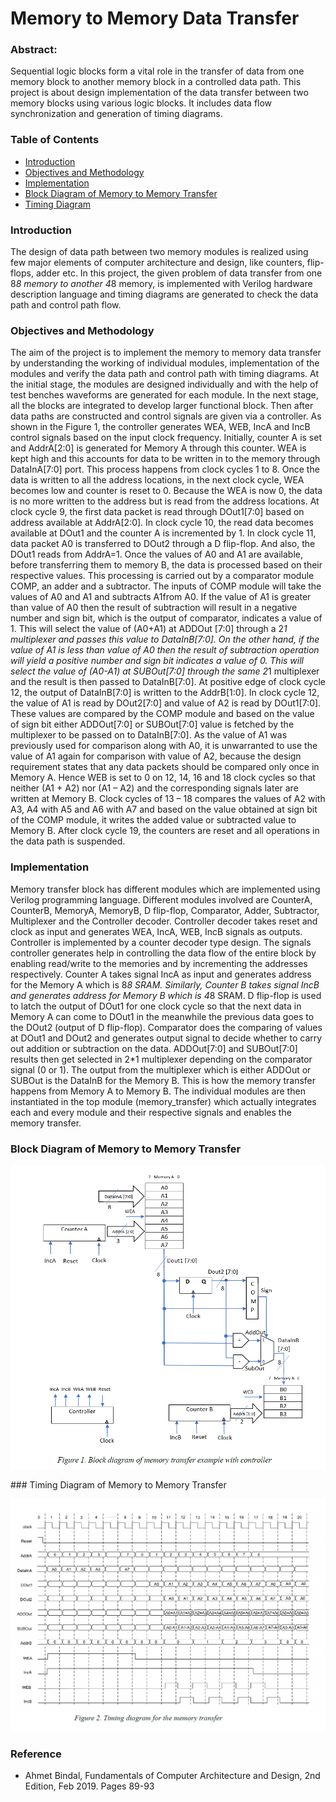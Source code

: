 # Memory to Memory Data Transfer

### Abstract:
Sequential logic blocks form a vital role in the transfer of data from one memory block to another memory block in a controlled data path. This project is about design implementation of the data transfer between two memory blocks using various logic blocks. It includes data flow synchronization and generation of timing diagrams.

### Table of Contents
 - [ Introduction ](#intro)
 - [ Objectives and Methodology ](#obj)
 - [ Implementation ](#impl)
 - [ Block Diagram of Memory to Memory Transfer ](#block)
 - [ Timing Diagram ](#time)

<a name="intro"></a>
### Introduction
The design of data path between two memory modules is realized using few major elements of computer architecture and design, like counters, flip- flops, adder etc. In this project, the given problem of data transfer from one 8*8 memory to another 4*8 memory, is implemented with Verilog hardware description language and timing diagrams are generated to check the data path and control path flow.
<a name="obj"></a>
### Objectives and Methodology
The aim of the project is to implement the memory to memory data transfer by understanding the working of individual modules, implementation of the modules and verify the data path and control path with timing diagrams.
At the initial stage, the modules are designed individually and with the help of test benches waveforms are generated for each module. In the next stage, all the blocks are integrated to develop larger functional block. Then after data paths are constructed and control signals are given via a controller.
As shown in the Figure 1, the controller generates WEA, WEB, IncA and IncB control signals based on the input clock frequency. Initially, counter A is set and AddrA[2:0] is generated for Memory A through this counter. WEA is kept high and this accounts for data to be written in to the memory through DataInA[7:0] port. This process happens from clock cycles 1 to 8. Once the data is written to all the address locations, in the next clock cycle, WEA becomes low and counter is reset to 0. Because the WEA is now 0, the data is no more written to the address but is read from the address locations. At clock cycle 9, the first data packet is read through DOut1[7:0] based on address available at AddrA[2:0].
 In clock cycle 10, the read data becomes available at DOut1 and the counter A is incremented by 1. In clock cycle 11, data packet A0 is transferred to DOut2 through a D flip-flop. And also, the DOut1 reads from AddrA=1. Once the values of A0 and A1 are available, before transferring them to memory B, the data is processed based on their respective values. This processing is carried out by a comparator module COMP, an adder and a subtractor. The inputs of COMP module will take the values of A0 and A1 and subtracts A1from A0. If the value of A1 is greater than value of A0 then the result of subtraction will result in a negative number and sign bit, which is the output of comparator, indicates a value of 1. This will select the value of (A0+A1) at ADDOut [7:0] through a 2*1 multiplexer and passes this value to DataInB[7:0]. On the other hand, if the value of A1 is less than value of A0 then the result of subtraction operation will yield a positive number and sign bit indicates a value of 0. This will select the value of (A0-A1) at SUBOut[7:0] through the same 2*1 multiplexer and the result is then passed to DataInB[7:0]. At positive edge of clock cycle 12, the output of DataInB[7:0] is written to the AddrB[1:0].
In clock cycle 12, the value of A1 is read by DOut2[7:0] and value of A2 is read by DOut1[7:0]. These values are compared by the COMP module and based on the value of sign bit either ADDOut[7:0] or SUBOut[7:0] value is fetched by the multiplexer to be passed on to DataInB[7:0]. As the value of A1 was previously used for comparison along with A0, it is unwarranted to use the value of A1 again for comparison with value of A2, because the design requirement states that any data packets should be compared only once in Memory A. Hence WEB is set to 0 on 12, 14, 16 and 18 clock cycles so that neither (A1 + A2) nor (A1 – A2) and the corresponding signals later are written at Memory B. Clock cycles of 13 – 18 compares the values of A2 with A3, A4 with A5 and A6 with A7 and based on the value obtained at sign bit of the COMP module, it writes the added value or subtracted value to Memory B. After clock cycle 19, the counters are reset and all operations in the data path is suspended.
<a name="impl"></a>
### Implementation
Memory transfer block has different modules which are implemented using Verilog programming language. Different modules involved are CounterA, CounterB, MemoryA, MemoryB, D flip-flop, Comparator, Adder, Subtractor, Multiplexer and the Controller decoder. Controller decoder takes reset and clock as input and generates WEA, IncA, WEB, IncB signals as outputs. Controller is implemented by a counter decoder type design. The signals controller generates help in controlling the data flow of the entire block by enabling read/write to the memories and by incrementing the addresses respectively. Counter A takes signal IncA as input and generates address for the Memory A which is 8*8 SRAM. Similarly, Counter B takes signal IncB and generates address for Memory B which is 4*8 SRAM. D flip-flop is used to latch the output of DOut1 for one clock cycle so that the next data in Memory A can come to DOut1 in the meanwhile the previous data goes to the DOut2 (output of D flip-flop). Comparator does the comparing of values at DOut1 and DOut2 and generates output signal to decide whether to carry out addition or subtraction on the data. ADDOut[7:0] and SUBOut[7:0] results then get selected in 2*1 multiplexer depending on the comparator signal (0 or 1). The output from the multiplexer which is either ADDOut or SUBOut is the DataInB for the Memory B. This is how the memory transfer happens from Memory A to Memory B. The individual modules are then instantiated in the top module (memory_transfer) which actually integrates each and every module and their respective signals and enables the memory transfer.
<a name="block"></a>
### Block Diagram of Memory to Memory Transfer
<p align="center">
  <img src="https://github.com/chaitanyakasaraneni/memorytomemorytransfer/blob/master/mem2mem.PNG">
</p>
<a name="time"></a>
### Timing Diagram of Memory to Memory Transfer
<p align="center">
  <img src="https://github.com/chaitanyakasaraneni/memorytomemorytransfer/blob/master/timing.PNG">
</p>

### Reference
- Ahmet Bindal, Fundamentals of Computer Architecture and Design, 2nd Edition, Feb 2019. Pages 89-93
